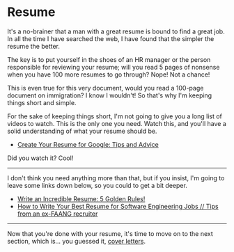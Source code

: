 # Resume
It's a no-brainer that a man with a great resume is bound to find a great job. In all the time I have searched the web, I have found that the simpler the resume the better. 

The key is to put yourself in the shoes of an HR manager or the person responsible for reviewing your resume; will you read 5 pages of nonsense when you have 100 more resumes to go through? Nope! Not a chance!

This is even true for this very document, would you read a 100-page document on immigration? I know I wouldn't! So that's why I'm keeping things short and simple.

For the sake of keeping things short, I'm not going to give you a long list of videos to watch. This is the only one you need. Watch this, and you'll have a solid understanding of what your resume should be. 

- [Create Your Resume for Google: Tips and Advice
](https://www.youtube.com/watch?v=BYUy1yvjHxE)

Did you watch it? Cool!

---

I don't think you need anything more than that, but if you insist, I'm going to leave some links down below, so you could to get a bit deeper.

- [Write an Incredible Resume: 5 Golden Rules!
](https://www.youtube.com/watch?v=Tt08KmFfIYQ)
- [How to Write Your Best Resume for Software Engineering Jobs // Tips from an ex-FAANG recruiter
](https://www.youtube.com/watch?v=J5gy9iqjwXM)

---

Now that you're done with your resume, it's time to move on to the next section, which is... you guessed it, [cover letters](/CoverLetter/README.md).
